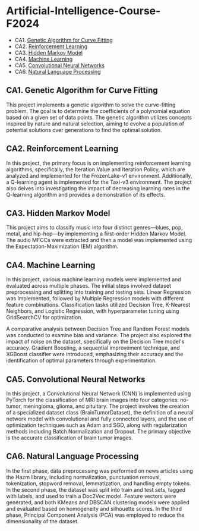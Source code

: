 # Artificial-Intelligence-Course-F2024
* CA1. [Genetic Algorithm for Curve Fitting](https://github.com/MobinaMhr/Artificial-Intelligence-Course-F2024/tree/main/CA1-Genetic)
* CA2. [Reinforcement Learning](https://github.com/MobinaMhr/Artificial-Intelligence-Course-F2024/tree/main/CA2-Reinforcement-Learning)
* CA3. [Hidden Markov Model](https://github.com/MobinaMhr/Artificial-Intelligence-Course-F2024/tree/main/CA3-HMM)
* CA4. [Machine Learning](https://github.com/MobinaMhr/Artificial-Intelligence-Course-F2024/tree/main/CA4-ML)
* CA5. [Convolutional Neural Networks](https://github.com/MobinaMhr/Artificial-Intelligence-Course-F2024/tree/main/CA5-CNN)
* CA6. [Natural Language Processing](https://github.com/MobinaMhr/Artificial-Intelligence-Course-F2024/tree/main/CA6-NLP)


## CA1. Genetic Algorithm for Curve Fitting

This project implements a genetic algorithm to solve the curve-fitting problem. The goal is to determine the coefficients of a polynomial equation based on a given set of data points. The genetic algorithm utilizes concepts inspired by nature and natural selection, aiming to evolve a population of potential solutions over generations to find the optimal solution.


## CA2. Reinforcement Learning

In this project, the primary focus is on implementing reinforcement learning algorithms, specifically, the Iteration Value and Iteration Policy, which are analyzed and implemented for the FrozenLake-v1 environment. Additionally, a Q-learning agent is implemented for the Taxi-v3 environment. The project also delves into investigating the impact of decreasing learning rates in the Q-learning algorithm and provides a demonstration of its effects.

## CA3. Hidden Markov Model

This project aims to classify music into four distinct genres—blues, pop, metal, and hip-hop—by implementing a first-order Hidden Markov Model. 
The audio MFCCs were extracted and then a model was implemented using the Expectation-Maximization (EM) algorithm.

## CA4. Machine Learning

In this project, various machine learning models were implemented and evaluated across multiple phases. The initial steps involved dataset preprocessing and splitting into training and testing sets. Linear Regression was implemented, followed by Multiple Regression models with different feature combinations. Classification tasks utilized Decision Tree, K-Nearest Neighbors, and Logistic Regression, with hyperparameter tuning using GridSearchCV for optimization.

A comparative analysis between Decision Tree and Random Forest models was conducted to examine bias and variance. The project also explored the impact of noise on the dataset, specifically on the Decision Tree model's accuracy. Gradient Boosting, a sequential improvement technique, and XGBoost classifier were introduced, emphasizing their accuracy and the identification of optimal parameters through experimentation.


## CA5. Convolutional Neural Networks

In this project, a Convolutional Neural Network (CNN) is implemented using PyTorch for the classification of MRI brain images into four categories: no-tumor, meningioma, glioma, and pituitary. The project involves the creation of a specialized dataset class (BrainTumorDataset), the definition of a neural network model with convolutional and fully connected layers, and the use of optimization techniques such as Adam and SGD, along with regularization methods including Batch Normalization and Dropout. The primary objective is the accurate classification of brain tumor images.


## CA6. Natural Language Processing

In the first phase, data preprocessing was performed on news articles using the Hazm library, including normalization, punctuation removal, tokenization, stopword removal, lemmatization, and handling empty tokens. In the second phase, the dataset was split into train and test sets, tagged with labels, and used to train a Doc2Vec model. Feature vectors were generated, and both KMeans and DBSCAN clustering models were applied and evaluated based on homogeneity and silhouette scores. In the third phase, Principal Component Analysis (PCA) was employed to reduce the dimensionality of the dataset.
